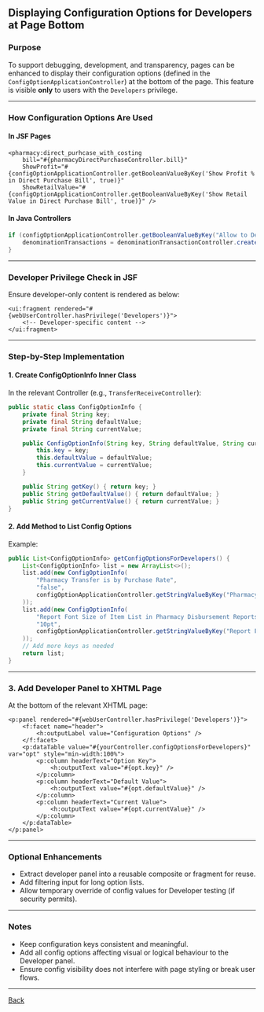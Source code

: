 ## Displaying Configuration Options for Developers at Page Bottom

### Purpose

To support debugging, development, and transparency, pages can be enhanced to display their configuration options (defined in the `ConfigOptionApplicationController`) at the bottom of the page. This feature is visible **only** to users with the `Developers` privilege.

---

### How Configuration Options Are Used

#### In JSF Pages

```xhtml
<pharmacy:direct_purhcase_with_costing
    bill="#{pharmacyDirectPurchaseController.bill}"
    ShowProfit="#{configOptionApplicationController.getBooleanValueByKey('Show Profit % in Direct Purchase Bill', true)}"
    ShowRetailValue="#{configOptionApplicationController.getBooleanValueByKey('Show Retail Value in Direct Purchase Bill', true)}" />
```

#### In Java Controllers

```java
if (configOptionApplicationController.getBooleanValueByKey("Allow to Denomination for shift Starting Process", false)) {
    denominationTransactions = denominationTransactionController.createDefaultDenominationTransaction();
}
```

---

### Developer Privilege Check in JSF

Ensure developer-only content is rendered as below:

```xhtml
<ui:fragment rendered="#{webUserController.hasPrivilege('Developers')}">
    <!-- Developer-specific content -->
</ui:fragment>
```

---

### Step-by-Step Implementation

#### 1. **Create ConfigOptionInfo Inner Class**

In the relevant Controller (e.g., `TransferReceiveController`):

```java
public static class ConfigOptionInfo {
    private final String key;
    private final String defaultValue;
    private final String currentValue;

    public ConfigOptionInfo(String key, String defaultValue, String currentValue) {
        this.key = key;
        this.defaultValue = defaultValue;
        this.currentValue = currentValue;
    }

    public String getKey() { return key; }
    public String getDefaultValue() { return defaultValue; }
    public String getCurrentValue() { return currentValue; }
}
```

#### 2. **Add Method to List Config Options**

Example:

```java
public List<ConfigOptionInfo> getConfigOptionsForDevelopers() {
    List<ConfigOptionInfo> list = new ArrayList<>();
    list.add(new ConfigOptionInfo(
        "Pharmacy Transfer is by Purchase Rate",
        "false",
        configOptionApplicationController.getStringValueByKey("Pharmacy Transfer is by Purchase Rate", "false")
    ));
    list.add(new ConfigOptionInfo(
        "Report Font Size of Item List in Pharmacy Disbursement Reports",
        "10pt",
        configOptionApplicationController.getStringValueByKey("Report Font Size of Item List in Pharmacy Disbursement Reports", "10pt")
    ));
    // Add more keys as needed
    return list;
}
```

---

### 3. **Add Developer Panel to XHTML Page**

At the bottom of the relevant XHTML page:

```xhtml
<p:panel rendered="#{webUserController.hasPrivilege('Developers')}">
    <f:facet name="header">
        <h:outputLabel value="Configuration Options" />
    </f:facet>
    <p:dataTable value="#{yourController.configOptionsForDevelopers}" var="opt" style="min-width:100%">
        <p:column headerText="Option Key">
            <h:outputText value="#{opt.key}" />
        </p:column>
        <p:column headerText="Default Value">
            <h:outputText value="#{opt.defaultValue}" />
        </p:column>
        <p:column headerText="Current Value">
            <h:outputText value="#{opt.currentValue}" />
        </p:column>
    </p:dataTable>
</p:panel>
```

---

### Optional Enhancements

* Extract developer panel into a reusable composite or fragment for reuse.
* Add filtering input for long option lists.
* Allow temporary override of config values for Developer testing (if security permits).

---

### Notes

* Keep configuration keys consistent and meaningful.
* Add all config options affecting visual or logical behaviour to the Developer panel.
* Ensure config visibility does not interfere with page styling or break user flows.

---
[Back](https://github.com/hmislk/hmis/wiki/Developer-Manual)
